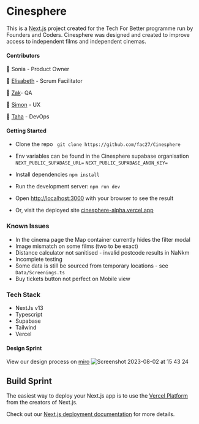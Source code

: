 # Cinesphere

This is a [Next.js](https://nextjs.org/) project created for the Tech For Better programme run by Founders and Coders. Cinesphere was designed and created to improve access to independent films and independent cinemas.

#### Contributors

🦩 Sonia - Product Owner

🦚 [Elisabeth](https://github.com/eliazzo) - Scrum Facilitator

🐬 [Zak](https://github.com/zakkariyaa)- QA

🦑 [Simon](https://github.com/simonryrie) - UX

🦐 [Taha](https://github.com/Taha-Hassan-Git) - DevOps

#### Getting Started

- Clone the repo
  ` git clone https://github.com/fac27/Cinesphere`

- Env variables can be found in the Cinesphere supabase organisation
  `NEXT_PUBLIC_SUPABASE_URL=`
  `NEXT_PUBLIC_SUPABASE_ANON_KEY=`

- Install dependencies
  `npm install`

- Run the development server:
  `npm run dev`

- Open [http://localhost:3000](http://localhost:3000) with your browser to see the result

- Or, visit the deployed site [cinesphere-alpha.vercel.app](cinesphere-alpha.vercel.app)

### Known Issues

- In the cinema page the Map container currently hides the filter modal
- Image mismatch on some films (two to be exact)
- Distance calculator not sanitised - invalid postcode results in NaNkm
- Incomplete testing
- Some data is still be sourced from temporary locations - see `Data/Screenings.ts`
- Buy tickets button not perfect on Mobile view

### Tech Stack

- NextJs v13
- Typescript
- Supabase
- Tailwind
- Vercel

#### Design Sprint

View our design process on [miro](https://miro.com/app/board/uXjVMF81Y4Y=/)
![Screenshot 2023-08-02 at 15 43 24](https://github.com/fac27/Cinesphere/assets/114364165/dbeef6f4-a098-43eb-8f1a-687877f5c56f)

## Build Sprint

The easiest way to deploy your Next.js app is to use the [Vercel Platform](https://vercel.com/new?utm_medium=default-template&filter=next.js&utm_source=create-next-app&utm_campaign=create-next-app-readme) from the creators of Next.js.

Check out our [Next.js deployment documentation](https://nextjs.org/docs/deployment) for more details.
